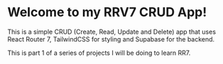 # Welcome to my RRV7 CRUD App!

This is a simple CRUD (Create, Read, Update and Delete) app that uses React Router 7, TailwindCSS for styling and Supabase for the backend.

This is part 1 of a series of projects I will be doing to learn RR7.


